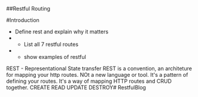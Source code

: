 ##Restful Routing

#Introduction
* Define rest and explain why it matters
* * List all 7 restful routes
* * show examples of restful



REST - Representational State transfer
REST is a convention, an architeture for mapping your http routes.
NOt a new language or tool. It's a pattern of defining your routes. It's a way of mapping HTTP routes and CRUD together.
CREATE 
READ 
UPDATE
DESTROY# RestfulBlog
